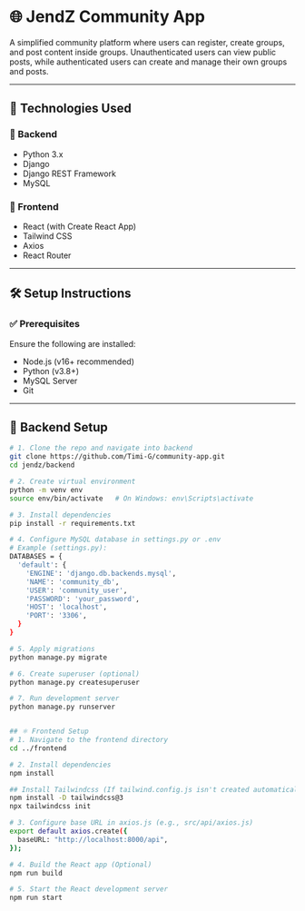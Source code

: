 # 🌐 JendZ Community App

A simplified community platform where users can register, create groups, and post content inside groups. Unauthenticated users can view public posts, while authenticated users can create and manage their own groups and posts.

---

## 🚀 Technologies Used

### 🔧 Backend
- Python 3.x
- Django
- Django REST Framework
- MySQL

### 🎨 Frontend
- React (with Create React App)
- Tailwind CSS
- Axios
- React Router

---

## 🛠️ Setup Instructions

### ✅ Prerequisites
Ensure the following are installed:
- Node.js (v16+ recommended)
- Python (v3.8+)
- MySQL Server
- Git

---

## 🐍 Backend Setup

```bash
# 1. Clone the repo and navigate into backend
git clone https://github.com/Timi-G/community-app.git
cd jendz/backend

# 2. Create virtual environment
python -m venv env
source env/bin/activate   # On Windows: env\Scripts\activate

# 3. Install dependencies
pip install -r requirements.txt

# 4. Configure MySQL database in settings.py or .env
# Example (settings.py):
DATABASES = {
  'default': {
    'ENGINE': 'django.db.backends.mysql',
    'NAME': 'community_db',
    'USER': 'community_user',
    'PASSWORD': 'your_password',
    'HOST': 'localhost',
    'PORT': '3306',
  }
}

# 5. Apply migrations
python manage.py migrate

# 6. Create superuser (optional)
python manage.py createsuperuser

# 7. Run development server
python manage.py runserver


## ⚛️ Frontend Setup
# 1. Navigate to the frontend directory
cd ../frontend

# 2. Install dependencies
npm install

## Install Tailwindcss (If tailwind.config.js isn't created automatically in the frontend folder)
npm install -D tailwindcss@3
npx tailwindcss init

# 3. Configure base URL in axios.js (e.g., src/api/axios.js)
export default axios.create({
  baseURL: "http://localhost:8000/api",
});

# 4. Build the React app (Optional)
npm run build

# 5. Start the React development server
npm run start
